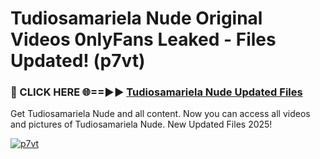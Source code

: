 # Tudiosamariela Nude Original Videos 0nlyFans Leaked - Files Updated! (p7vt)

<h3>🔴 CLICK HERE 🌐==►► <a href="https://tinyurl.com/y5r63du9" rel="nofollow">Tudiosamariela Nude Updated Files</a></h3>

Get Tudiosamariela Nude and all content. Now you can access all videos and pictures of Tudiosamariela Nude. New Updated Files 2025!

[![p7vt](https://i.imgur.com/UVo9nyh.gif)](https://tinyurl.com/y5r63du9)